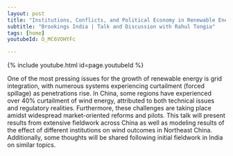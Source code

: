 ```yaml
---
layout: post
title: "Institutions, Conflicts, and Political Economy in Renewable Energy Integration: Case of China, and Thoughts for India"
subtitle: "Brookings India | Talk and Discussion with Rahul Tongia"
tags: [home]
youtubeId: O_MC6VOHYFc

---
```


{% include youtube.html id=page.youtubeId %}

One of the most pressing issues for the growth of renewable energy is grid integration, with numerous systems experiencing curtailment (forced spillage) as penetrations rise. In China, some regions have experienced over 40% curtailment of wind energy, attributed to both technical issues and regulatory realities. Furthermore, these challenges are taking place amidst widespread market-oriented reforms and pilots.
This talk will present results from extensive fieldwork across China as well as modeling results of the effect of different institutions on wind outcomes in Northeast China. Additionally, some thoughts will be shared following initial fieldwork in India on similar topics.
